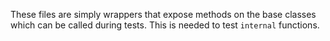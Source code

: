 These files are simply wrappers that expose methods on the base classes which can be called during tests. This is needed to test `internal` functions.
